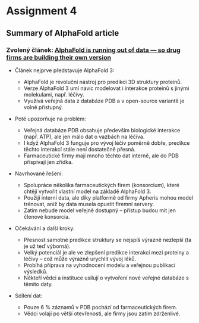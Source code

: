 # Assignment 4
## Summary of AlphaFold article
### Zvolený článek: [AlphaFold is running out of data — so drug firms are building their own version](https://www.nature.com/articles/d41586-025-00868-9)

- Článek nejprve představuje AlphaFold 3:
    - AlphaFold je revoluční nástroj pro predikci 3D struktury proteinů.
    - Verze AlphaFold 3 umí navíc modelovat i interakce proteinů s jinými molekulami, např. léčivy.
    - Využívá veřejná data z databáze PDB a v open-source variantě je volně přístupný.

- Poté upozorňuje na problém:
    - Veřejná databáze PDB obsahuje především biologické interakce (např. ATP), ale jen málo dat o vazbách na léčiva.
    - I když AlphaFold 3 funguje pro vývoj léčiv poměrně dobře, predikce těchto interakcí stále není dostatečně přesná.
    - Farmaceutické firmy mají mnoho těchto dat interně, ale do PDB přispívají jen zřídka.

- Navrhované řešení:
    - Spolupráce několika farmaceutických firem (konsorcium), které chtějí vytvořit vlastní model na základě AlphaFold 3.
    - Použijí interní data, ale díky platformě od firmy Apheris mohou model trénovat, aniž by data musela opustit firemní servery.
    - Zatím nebude model veřejně dostupný – přístup budou mít jen členové konsorcia.

- Očekávání a další kroky:
    - Přesnost samotné predikce struktury se nejspíš výrazně nezlepší (ta je už teď výborná).
    - Velký potenciál je ale ve zlepšení predikce interakcí mezi proteiny a léčivy – což může výrazně urychlit vývoj léků.
    - Probíhá příprava na vyhodnocení modelu a veřejnou publikaci výsledků.
    - Někteří vědci a instituce usilují o vytvoření nové veřejné databáze s těmito daty.

- Sdílení dat:
    - Pouze 6 % záznamů v PDB pochází od farmaceutických firem.
    - Vědci volají po větší otevřenosti, ale firmy jsou zatím zdrženlivé.
